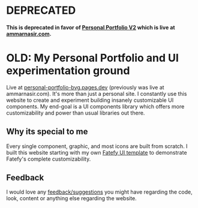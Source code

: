 # DEPRECATED
#### This is deprecated in favor of [Personal Portfolio V2](https://github.com/Fanoflix/personal-portfolio-v2) which is live at [ammarnasir.com](http://ammarnasir.com/).

# OLD: My Personal Portfolio and UI experimentation ground 
Live at [personal-portfolio-bvg.pages.dev](https://personal-portfolio-bvg.pages.dev) (previously was live at ammarnasir.com). It's more than just a personal site. I constantly use this website to create and experiment building insanely customizable UI components. My end-goal is a UI components library which offers more customizability and power than usual libraries out there. 

## Why its special to me

Every single component, graphic, and most icons are built from scratch. I built this website starting with my own [Fatefy UI template](https://github.com/Fanoflix/fatefy) to demonstrate Fatefy's complete customizability. 

## Feedback
I would love any [feedback/suggestions](https://ammarnasir.com/contact) you might have regarding the code, look, content or anything else regarding the website.
